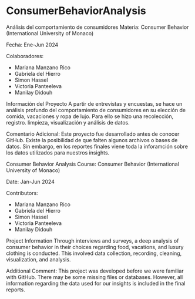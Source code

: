 # ConsumerBehaviorAnalysis

Análisis del comportamiento de consumidores
Materia: Consumer Behavior (International University of Monaco)

Fecha: Ene-Jun 2024

Colaboradores:
* Mariana Manzano Rico
* Gabriela del Hierro
* Simon Hassel
* Victoria Panteeleva
* Manilay Didouh

Información del Proyecto
A partir de entrevistas y encuestas, se hace un análisis profundo del comportamiento de consumidores en su elección de comida, vacaciones y ropa de lujo. Para ello se hizo una recolección, registro. limpieza, visualización y análisis de datos.

Comentario Adicional: Este proyecto fue desarrollado antes de conocer GitHub. Existe la posibilidad de que falten algunos archivos o bases de datos. Sin embargo, en los reportes finales viene toda la inforamción sobre los datos utilizados para nuestros insights.

Consumer Behavior Analysis
Course: Consumer Behavior (International University of Monaco)

Date: Jan-Jun 2024

Contributors:
* Mariana Manzano Rico
* Gabriela del Hierro
* Simon Hassel
* Victoria Panteeleva
* Manilay Didouh

Project Information
Through interviews and surveys, a deep analysis of consumer behavior in their choices regarding food, vacations, and luxury clothing is conducted. This involved data collection, recording, cleaning, visualization, and analysis.

Additional Comment: This project was developed before we were familiar with GitHub. There may be some missing files or databases. However, all information regarding the data used for our insights is included in the final reports.
